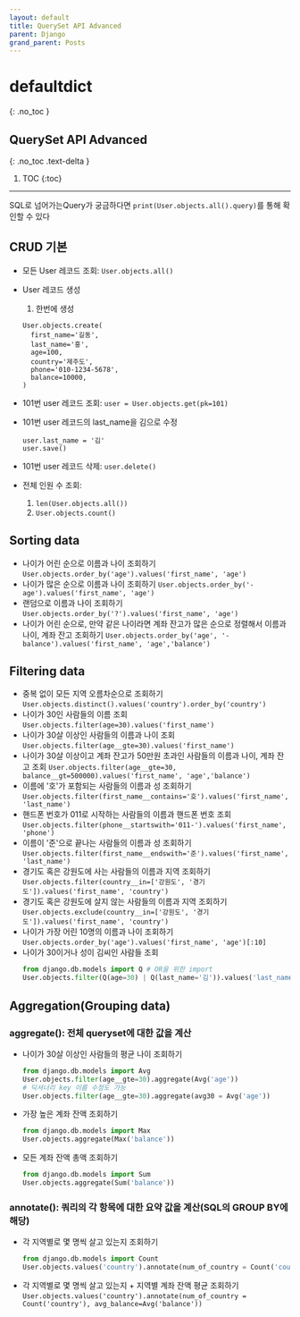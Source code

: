 ```yaml
---
layout: default
title: QuerySet API Advanced
parent: Django
grand_parent: Posts
---
```


# defaultdict
{: .no_toc }

## QuerySet API Advanced
{: .no_toc .text-delta }

1. TOC
{:toc}

---

SQL로 넘어가는Query가 궁금하다면 `print(User.objects.all().query)`를 통해 확인할 수 있다

## CRUD 기본
* 모든 User 레코드 조회: `User.objects.all()`
* User 레코드 생성
  1. 한번에 생성
  ```
  User.objects.create(
    first_name='길동',
    last_name='홍',
    age=100,
    country='제주도',
    phone='010-1234-5678',
    balance=10000,
  )
  ```
* 101번 user 레코드 조회: `user = User.objects.get(pk=101)`
* 101번 user 레코드의 last_name을 김으로 수정
  ```
  user.last_name = '김'
  user.save()
  ```
* 101번 user 레코드 삭제: `user.delete()`

* 전체 인원 수 조회:
  1. `len(User.objects.all())`
  2. `User.objects.count()`
  
## Sorting data
* 나이가 어린 순으로 이름과 나이 조회하기
  `User.objects.order_by('age').values('first_name', 'age')`
* 나이가 많은 순으로 이름과 나이 조회하기
  `User.objects.order_by('-age').values('first_name', 'age')`
* 랜덤으로 이름과 나이 조회하기
  `User.objects.order_by('?').values('first_name', 'age')`
* 나이가 어린 순으로, 만약 같은 나이라면 계좌 잔고가 많은 순으로 정렬해서 이름과 나이, 계좌 잔고 조회하기
  `User.objects.order_by('age', '-balance').values('first_name', 'age','balance')`

## Filtering data
* 중복 없이 모든 지역 오름차순으로 조회하기
  `User.objects.distinct().values('country').order_by('country')`
* 나이가 30인 사람들의 이름 조회
  `User.objects.filter(age=30).values('first_name')`
* 나이가 30살 이상인 사람들의 이름과 나이 조회
  `User.objects.filter(age__gte=30).values('first_name')`
* 나이가 30살 이상이고 계좌 잔고가 50만원 초과인 사람들의 이름과 나이, 계좌 잔고 조회
  `User.objects.filter(age__gte=30, balance__gt=500000).values('first_name', 'age','balance')`
* 이름에 '호'가 포함되는 사람들의 이름과 성 조회하기
  `User.objects.filter(first_name__contains='호').values('first_name', 'last_name')`
* 핸드폰 번호가 011로 시작하는 사람들의 이름과 핸드폰 번호 조회
  `User.objects.filter(phone__startswith='011-').values('first_name', 'phone')`
* 이름이 '준'으로 끝나는 사람들의 이름과 성 조회하기
  `User.objects.filter(first_name__endswith='준').values('first_name', 'last_name')`
* 경기도 혹은 강원도에 사는 사람들의 이름과 지역 조회하기
  `User.objects.filter(country__in=['강원도', '경기도']).values('first_name', 'country')`
* 경기도 혹은 강원도에 살지 않는 사람들의 이름과 지역 조회하기
  `User.objects.exclude(country__in=['강원도', '경기도']).values('first_name', 'country')`
* 나이가 가장 어린 10명의 이름과 나이 조회하기
  `User.objects.order_by('age').values('first_name', 'age')[:10]`
* 나이가 30이거나 성이 김씨인 사람들 조회
  ```python
  from django.db.models import Q # OR을 위한 import
  User.objects.filter(Q(age=30) | Q(last_name='김')).values('last_name', 'age')
  ```
## Aggregation(Grouping data)
### aggregate(): 전체 queryset에 대한 값을 계산
* 나이가 30살 이상인 사람들의 평균 나이 조회하기
  ```python
  from django.db.models import Avg
  User.objects.filter(age__gte=30).aggregate(Avg('age'))
  # 딕셔너리 key 이름 수정도 가능
  User.objects.filter(age__gte=30).aggregate(avg30 = Avg('age'))
  ```
* 가장 높은 계좌 잔액 조회하기
  ```python
  from django.db.models import Max
  User.objects.aggregate(Max('balance'))
* 모든 계좌 잔액 총액 조회하기
  ```python
  from django.db.models import Sum
  User.objects.aggregate(Sum('balance'))
  ```
### annotate(): 쿼리의 각 항목에 대한 요약 값을 계산(SQL의 GROUP BY에 해당)
* 각 지역별로 몇 명씩 살고 있는지 조회하기
  ```python
  from django.db.models import Count
  User.objects.values('country').annotate(num_of_country = Count('country'))
  ```
* 각 지역별로 몇 명씩 살고 있는지 + 지역별 계좌 잔액 평균 조회하기
  `User.objects.values('country').annotate(num_of_country = Count('country'), avg_balance=Avg('balance'))`